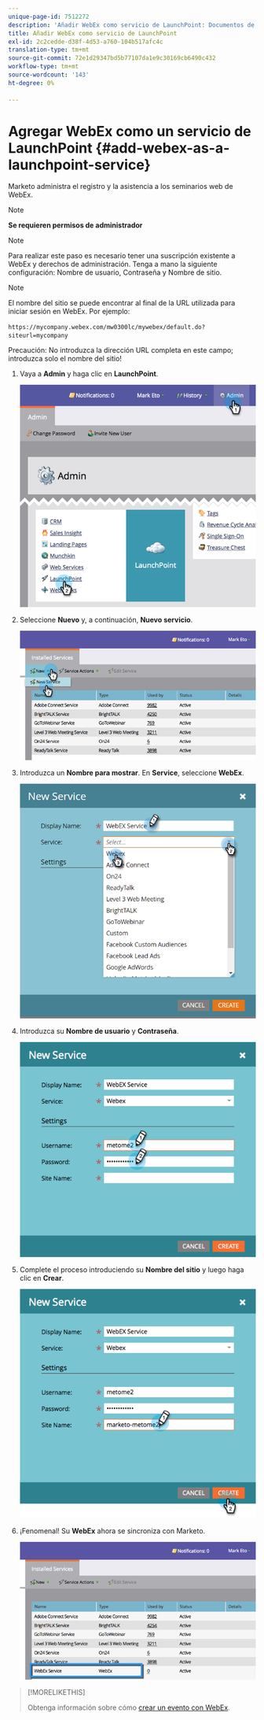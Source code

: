 ```yaml
---
unique-page-id: 7512272
description: 'Añadir WebEx como servicio de LaunchPoint: Documentos de Marketo: Documentación del producto'
title: Añadir WebEx como servicio de LaunchPoint
exl-id: 2c2cedde-d38f-4d53-a760-104b517afc4c
translation-type: tm+mt
source-git-commit: 72e1d29347bd5b77107da1e9c30169cb6490c432
workflow-type: tm+mt
source-wordcount: '143'
ht-degree: 0%

---
```


# Agregar WebEx como un servicio de LaunchPoint {#add-webex-as-a-launchpoint-service}

Marketo administra el registro y la asistencia a los seminarios web de WebEx.

>[!NOTE]
>
>**Se requieren permisos de administrador**

>[!NOTE]
>
>Para realizar este paso es necesario tener una suscripción existente a WebEx y derechos de administración. Tenga a mano la siguiente configuración: Nombre de usuario, Contraseña y Nombre de sitio.

>[!NOTE]
>
>El nombre del sitio se puede encontrar al final de la URL utilizada para iniciar sesión en WebEx. Por ejemplo:
>
>`https://mycompany.webex.com/mw0300lc/mywebex/default.do?siteurl=mycompany`
>
>Precaución: No introduzca la dirección URL completa en este campo; introduzca solo el nombre del sitio!

1. Vaya a **Admin** y haga clic en **LaunchPoint**.

   ![](assets/image2015-4-23-11-3a20-3a43.png)

1. Seleccione **Nuevo** y, a continuación, **Nuevo servicio**.

   ![](assets/webex-new-service.png)

1. Introduzca un **Nombre para mostrar**. En **Service**, seleccione **WebEx**.

   ![](assets/new-service-webex.png)

1. Introduzca su **Nombre de usuario** y **Contraseña**.

   ![](assets/image2015-4-24-18-3a56-3a56.png)

1. Complete el proceso introduciendo su **Nombre del sitio** y luego haga clic en **Crear**.

   ![](assets/image2015-4-24-18-3a58-3a43.png)

1. ¡Fenomenal! Su **WebEx** ahora se sincroniza con Marketo.

   ![](assets/webex.png)

>[!MORELIKETHIS]
>
>Obtenga información sobre cómo [crear un evento con WebEx](/help/marketo/product-docs/demand-generation/events/create-an-event/create-an-event-with-webex.md).
